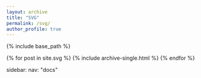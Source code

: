 ```yaml
---
layout: archive
title: "SVG"
permalink: /svg/
author_profile: true
---
```


{% include base_path %}

{% for post in site.svg %}
  {% include archive-single.html %}
{% endfor %}

sidebar:
  nav: "docs"